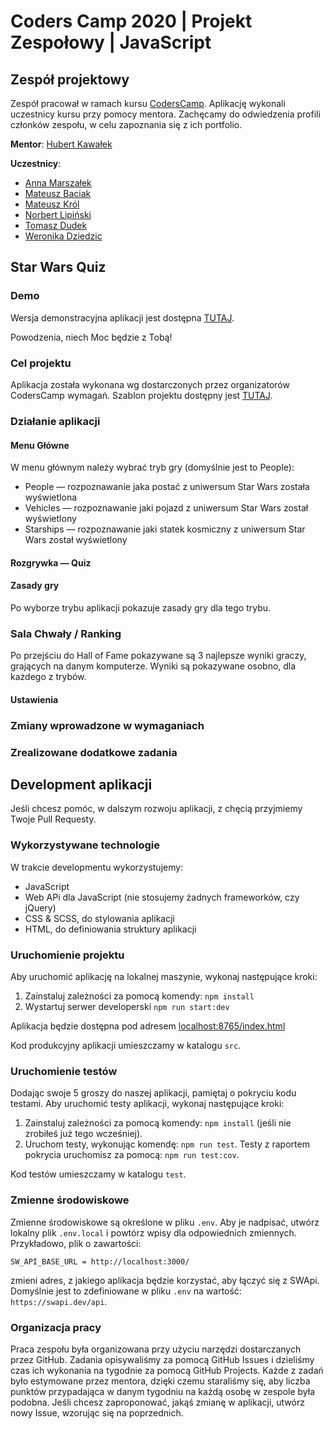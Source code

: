 # Coders Camp 2020 | Projekt Zespołowy | JavaScript

## Zespół projektowy

Zespół pracował w ramach kursu [CodersCamp](https://coderscamp.pl/).
Aplikację wykonali uczestnicy kursu przy pomocy mentora.
Zachęcamy do odwiedzenia profili członków zespołu, w celu zapoznania się z ich portfolio.

**Mentor**: [Hubert Kawałek](https://github.com/htk4)

**Uczestnicy**:

-   [Anna Marszałek](https://github.com/Ania-Em)
-   [Mateusz Baciak](https://github.com/bat098)
-   [Mateusz Król](https://github.com/KrolMateusz)
-   [Norbert Lipiński](https://github.com/Baarosh)
-   [Tomasz Dudek](https://github.com/dudeek)
-   [Weronika Dziedzic](https://github.com/blackrabbit2)

## Star Wars Quiz

<!--- TODO: dodać gif działającej aplikacji -->

### Demo

Wersja demonstracyjna aplikacji jest dostępna [TUTAJ](https://coderscamp2020-hk.github.io/CodersCamp2020.Project.JavaScript.StarWarsQuiz/index.html).

Powodzenia, niech Moc będzie z Tobą!

### Cel projektu

<!--- TODO: dodać opis
Przykład:
Celem projektu było dostarczenie aplikacji pozwalającej sprawdzić swoją wiedzę o postaciach,
pojazdach oraz statkach kosmicznych występujących w Gwiezdnych Wojnach.
Dodatkowo gracz rywalizował z komputerem w trakcie grania w quiz.
Komputer — zależnie od ustawień — odpowiada losowo lub inteligentnie — próbując rozpoznać przedstawiany obraz za pomocą Google Vision API.
-->

Aplikacja została wykonana wg dostarczonych przez organizatorów CodersCamp wymagań.
Szablon projektu dostępny jest [TUTAJ](https://github.com/CodersCamp2020/CodersCamp2020.Project.JavaScript.StarWarsQuiz/).

### Działanie aplikacji

#### Menu Główne

W menu głównym należy wybrać tryb gry (domyślnie jest to People):

-   People — rozpoznawanie jaka postać z uniwersum Star Wars została wyświetlona
-   Vehicles — rozpoznawanie jaki pojazd z uniwersum Star Wars został wyświetlony
-   Starships — rozpoznawanie jaki statek kosmiczny z uniwersum Star Wars został wyświetlony

#### Rozgrywka — Quiz

<!--- TODO: dodać opis
Przykład:
Rozgrywka polega na odpowiadaniu na rozpoznawaniu co lub kto wyświetla się na obrazie po lewej stronie. Do wyboru są 4 opcje, z czego zawsze tylko jedna jest prawidłowa. W tym samym czasie obraz rozpoznaje także komputer, który rywalizuje z graczem (wyniki komputera nie zapisują się w rankingu). Wynik gracza z jednej gry to ilość dobrych odpowiedzi.

Czas pozostały do końca rozgrywki odlicza miecz świetlny na dole ekranu.
-->

#### Zasady gry

Po wyborze trybu aplikacji pokazuje zasady gry dla tego trybu.

### Sala Chwały / Ranking

Po przejściu do Hall of Fame pokazywane są 3 najlepsze wyniki graczy, grających na danym komputerze.
Wyniki są pokazywane osobno, dla każdego z trybów.

#### Ustawienia

<!--- TODO: dodać opis
Przykład:
W ustawieniach aplikacji możesz zdecydować, czy będziesz konkurować z komputerem losowym, czy bardziej inteligentym.
Aby walczyć przeciw komputerowi silnym w mocy, należy w ustawieniach podać ApiKey, który umożliwia wykonywanie zapytań do Google Vision Api.
Taki API Key można wygenerować w następujący sposób.
1. Załóż konto w Google Cloud Platform wg [tej instrukcji](https://flyonthecloud.com/pl/blog/konto-gcp-rejestracja-konfiguracja/#Zakladanie_konta_Google_Cloud_Platform).
2. Załóż projekt, aktywuj dla niego Google Vision Api i wygeneruj swój API Key, jak opisano [TUTAJ](https://support.foxtrotalliance.com/hc/en-us/articles/360024282351-How-To-Use-Google-Cloud-Vision-API-OCR-Image-Analysis-).
3. Wklej swój API Key w odpowiednim polu w ustawieniach gry. Spokojnie, Twój API Key będzie przetrzymywany jedynie w pamięci programu i wykorzystywany tylko do autoryzacji zapytań do Google Vision API.
Przy przeładowaniu strony, musisz podać go ponownie.
-->

### Zmiany wprowadzone w wymaganiach

<!--- TODO: dodać opis
Przykład:
    Nie wprowadzono żadnych zmian w wymaganiach względem projektu pierwotnego.
    Lekkim uproszeniom uległ interfejs użytkownika.
    Nie wykonano wersji responsywnej, dostosowanej to telefonów i tabletów.
    Aplikacja najlepszy efekt sprawia na większych ekranach.
    Możesz wtedy zagłębić się w świat Gwiezdnych Wojen niczym w samo jądro Galaktyki!
-->

### Zrealizowane dodatkowe zadania

<!--- TODO: dodać opis
Przykład:
    Nasz zespół zrealizował także zadania dodatkowe, wykraczające poza zakres kursu.

    1. Zostało wykonane zadanie dodatkowe z Google Vision API.
-->

## Development aplikacji

Jeśli chcesz pomóc, w dalszym rozwoju aplikacji, z chęcią przyjmiemy Twoje Pull Requesty.

### Wykorzystywane technologie

W trakcie developmentu wykorzystujemy:

-   JavaScript
-   Web APi dla JavaScript (nie stosujemy żadnych frameworków, czy jQuery)
-   CSS & SCSS, do stylowania aplikacji
-   HTML, do definiowania struktury aplikacji

<!--- TODO: dodać opis
Przykład:
-   LocalStorage, do zapisywania najlepszych wyników graczy
-   Jest.js do pisania testów jednostkowych
-   Fetch, do łączenia z SWApi, Google Vision APi oraz pobierania obrazów z zasobów aplikacji
-   JSON Server — do działania aplikacji lokalnie, jeśli zostanie wykorzystany limit na zapytania do SWApi
-->

### Uruchomienie projektu

Aby uruchomić aplikację na lokalnej maszynie, wykonaj następujące kroki:

1. Zainstaluj zależności za pomocą komendy: `npm install`
2. Wystartuj serwer developerski `npm run start:dev`

Aplikacja będzie dostępna pod adresem [localhost:8765/index.html](http://localhost:8765/index.html)

Kod produkcyjny aplikacji umieszczamy w katalogu `src`.

### Uruchomienie testów

Dodając swoje 5 groszy do naszej aplikacji, pamiętaj o pokryciu kodu testami.
Aby uruchomić testy aplikacji, wykonaj następujące kroki:

1. Zainstaluj zależności za pomocą komendy: `npm install` (jeśli nie zrobiłeś już tego wcześniej).
1. Uruchom testy, wykonując komendę: `npm run test`. Testy z raportem pokrycia uruchomisz za pomocą: `npm run test:cov`.

Kod testów umieszczamy w katalogu `test`.

### Zmienne środowiskowe

Zmienne środowiskowe są określone w pliku `.env`.
Aby je nadpisać, utwórz lokalny plik `.env.local` i powtórz wpisy dla odpowiednich zmiennych.
Przykładowo, plik o zawartości:

```.env
SW_API_BASE_URL = http://localhost:3000/
```

zmieni adres, z jakiego aplikacja będzie korzystać, aby łączyć się z SWApi. Domyślnie jest to zdefiniowane w pliku `.env` na wartość: `https://swapi.dev/api`.

### Organizacja pracy

Praca zespołu była organizowana przy użyciu narzędzi dostarczanych przez GitHub.
Zadania opisywaliśmy za pomocą GitHub Issues i dzieliśmy czas ich wykonania na tygodnie za pomocą GitHub Projects.
Każde z zadań było estymowane przez mentora, dzięki czemu staraliśmy się, aby liczba punktów przypadająca w danym tygodniu na każdą osobę w zespole była podobna.
Jeśli chcesz zaproponować, jakąś zmianę w aplikacji, utwórz nowy Issue, wzorując się na poprzednich.
